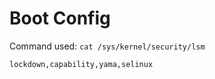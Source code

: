 # Boot Config

Command used: `cat /sys/kernel/security/lsm`
```
lockdown,capability,yama,selinux
```
